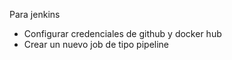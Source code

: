 Para jenkins

* Configurar credenciales de github y docker hub
* Crear un nuevo job de tipo pipeline